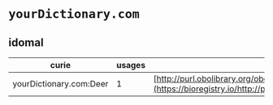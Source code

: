 # `yourDictionary.com`
## idomal
| curie                   |   usages | nodes                                                                                                                 |
|-------------------------|----------|-----------------------------------------------------------------------------------------------------------------------|
| yourDictionary.com:Deer |        1 | [http://purl.obolibrary.org/obo/IDOMAL:0000991](https://bioregistry.io/http://purl.obolibrary.org/obo/IDOMAL:0000991) |
